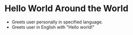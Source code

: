 # Hello World Around the World

* Greets user personally in specified language.
* Greets user in English with "Hello world!"
